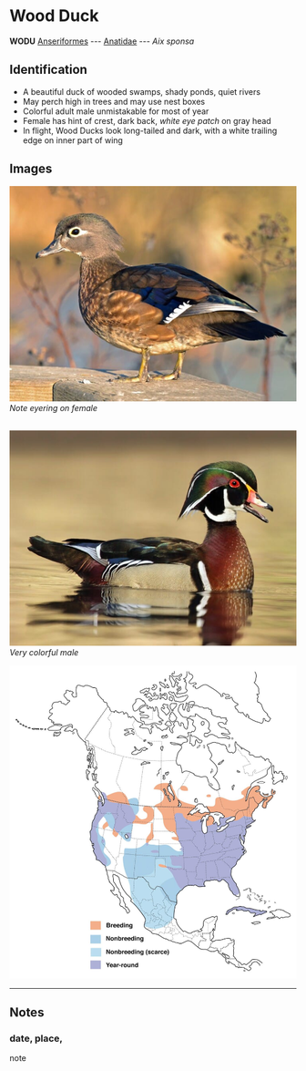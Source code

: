 # Wood Duck
**WODU**
[Anseriformes](/birding/orders/anseriformes) --- [Anatidae](birding/orders/anseriformes/anatidae) --- *Aix sponsa*

## Identification
- A beautiful duck of wooded swamps, shady ponds, quiet rivers
- May perch high in trees and may use nest boxes
- Colorful adult male unmistakable for most of year
- Female has hint of crest, dark back, *white eye patch* on gray head
- In flight, Wood Ducks look long-tailed and dark, with a white trailing edge on inner part of wing

## Images
!["Female"](birding/images/wodu_female.jpg)</br>
*Note eyering on female* </br></br>

![Male](birding/images/wodu_male.jpg)</br>
*Very colorful male*

![Map](birding/images/wodu_map.jpg)

----
## Notes
### date, place,
note
